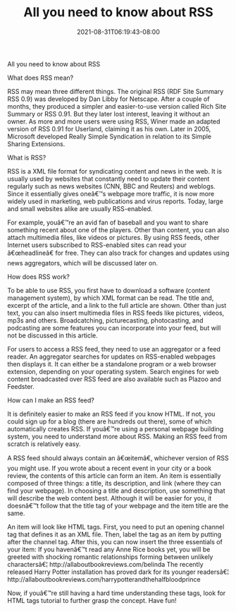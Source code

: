 ﻿---
title: "All you need to know about RSS"
date: 2021-08-31T06:19:43-08:00
description: "10 rss articles Tips for Web Success"
featured_image: "/images/10 rss articles.jpg"
tags: ["10 rss articles"]
---

All you need to know about RSS

What does RSS mean?

RSS may mean three different things. The original RSS (RDF Site Summary RSS 0.9) was developed by Dan Libby for Netscape. After a couple of months, they produced a simpler and easier-to-use version called Rich Site Summary or RSS 0.91. But they later lost interest, leaving it without an owner. As more and more users were using RSS, Winer made an adapted version of RSS 0.91 for Userland, claiming it as his own. Later in 2005, Microsoft developed Really Simple Syndication in relation to its Simple Sharing Extensions.

What is RSS?

RSS is a XML file format for syndicating content and news in the web. It is usually used by websites that constantly need to update their content regularly such as news websites (CNN, BBC and Reuters) and weblogs. Since it essentially gives oneâ€™s webpage more traffic, it is now more widely used in marketing, web publications and virus reports. Today, large and small websites alike are usually RSS-enabled.

For example, youâ€™re an avid fan of baseball and you want to share something recent about one of the players. Other than content, you can also attach multimedia files, like videos or pictures. By using RSS feeds, other Internet users subscribed to RSS-enabled sites can read your â€œheadlineâ€ for free. They can also track for changes and updates using news aggregators, which will be discussed later on.

How does RSS work?

To be able to use RSS, you first have to download a software (content management system), by which XML format can be read. The title and, excerpt of the article, and a link to the full article are shown. Other than just text, you can also insert multimedia files in RSS feeds like pictures, videos, mp3s and others. Broadcatching, picturecasting, photocasting, and podcasting are some features you can incorporate into your feed, but will not be discussed in this article.

For users to access a RSS feed, they need to use an aggregator or a feed reader. An aggregator searches for updates on RSS-enabled webpages then displays it. It can either be a standalone program or a web browser extension, depending on your operating system. Search engines for web content broadcasted over RSS feed are also available such as Plazoo and Feedster.

How can I make an RSS feed?

It is definitely easier to make an RSS feed if you know HTML. If not, you could sign up for a blog (there are hundreds out there), some of which automatically creates RSS. If youâ€™re using a personal webpage building system, you need to understand more about RSS. Making an RSS feed from scratch is relatively easy. 

A RSS feed should always contain an â€œitemâ€, whichever version of RSS you might use. If you wrote about a recent event in your city or a book review, the contents of this article can form an item. An item is essentially composed of three things: a title, its description, and link (where they can find your webpage). In choosing a title and description, use something that will describe the web content best. Although it will be easier for you, it doesnâ€™t follow that the title tag of your webpage and the item title are the same. 

An item will look like HTML tags. First, you need to put an opening channel tag that defines it as an XML file. Then, label the tag as an item by putting <item> after the channel tag. After this, you can now insert the three essentials of your item: <title>, <description>, and <link>. Just like HTML, we need to close the tag by writing </channel> and </rss> at the bottom. 

An RSS feed that contains multiple tags looks like this:

<?xml version="1.0"?> 
<rss version="2.0">

<channel>

<item>
<title>Anne Riceâ€™s Belinda: A Book Review</title>
<description> If you havenâ€™t read any Anne Rice books yet, you will be greeted with shocking romantic relationships forming between unlikely charactersâ€¦ </description>
<link> http://allaboutbookreviews.com/belinda </link>

<item>
<title>Harry Potter IV: Darker with More Deaths</title>
<description> The recently released Harry Potter installation has proved dark for its younger readersâ€¦</description>
<link> http://allaboutbookreviews.com/harrypotterandthehalfbloodprince </link>

</channel>

</rss>


Now, if youâ€™re still having a hard time understanding these tags, look for HTML tags tutorial to further grasp the concept. Have fun!

